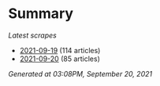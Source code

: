 # Summary
*Latest scrapes*
* [2021-09-19](https://github.com/nuuuwan/news_lk/blob/data/news_lk.2021-09-19.json) (114 articles)
* [2021-09-20](https://github.com/nuuuwan/news_lk/blob/data/news_lk.2021-09-20.json) (85 articles)

*Generated at 03:08PM, September 20, 2021*